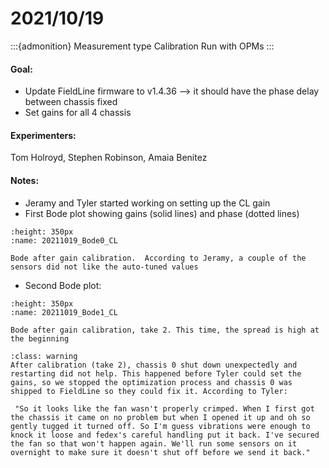 # 2021/10/19

:::{admonition} Measurement type
Calibration Run with OPMs
:::

#### Goal: 
- Update FieldLine firmware to v1.4.36 --> it should have the phase delay between chassis fixed
- Set gains for all 4 chassis

#### Experimenters: 
Tom Holroyd, Stephen Robinson, Amaia Benitez

#### Notes:

- Jeramy and Tyler started working on setting up the CL gain
- First Bode plot showing gains (solid lines) and phase (dotted lines)

```{figure} ../Measurements/attachments/20211019_Bode0_CL.png
:height: 350px
:name: 20211019_Bode0_CL
	
Bode after gain calibration.  According to Jeramy, a couple of the sensors did not like the auto-tuned values
```
 
 - Second Bode plot:

 ```{figure} ../Measurements/attachments/20211019_Bode1_CL.png
:height: 350px
:name: 20211019_Bode1_CL
	
Bode after gain calibration, take 2. This time, the spread is high at the beginning
```


```{admonition} Issues
:class: warning
After calibration (take 2), chassis 0 shut down unexpectedly and restarting did not help. This happened before Tyler could set the gains, so we stopped the optimization process and chassis 0 was shipped to FieldLine so they could fix it. According to Tyler:
 
 "So it looks like the fan wasn't properly crimped. When I first got the chassis it came on no problem but when I opened it up and oh so gently tugged it turned off. So I'm guess vibrations were enough to knock it loose and fedex's careful handling put it back. I've secured the fan so that won't happen again. We'll run some sensors on it overnight to make sure it doesn't shut off before we send it back."


```

 